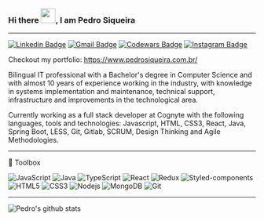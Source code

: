 ### Hi there <img src="https://raw.githubusercontent.com/MartinHeinz/MartinHeinz/master/wave.gif" width="30px">, I am Pedro Siqueira

---

[![Linkedin Badge](https://img.shields.io/badge/-LinkedIn-blue?style=flat-square&logo=Linkedin&logoColor=white&link=https://www.linkedin.com/in/fabriciopolato/)](https://www.linkedin.com/in/pedrovsiqueira/)
[![Gmail Badge](https://img.shields.io/badge/-Gmail-c14438?style=flat-square&logo=Gmail&logoColor=white&link=mailto:pedro.v.siqueira@gmail.com)](mailto:pedro.v.siqueira@gmail.com)
[![Codewars Badge](https://www.codewars.com/users/pedrovsiqueira/badges/micro)](https://www.codewars.com/users/pedrovsiqueira/badges/micro)
[![Instagram Badge](https://img.shields.io/badge/-Instagram-BF008C?style=flat-square&logo=Instagram&logoColor=white&link=https://www.instagram.com/pedrovsiqueira)](https://www.instagram.com/pedrovsiqueira) 

Checkout my portfolio: https://www.pedrosiqueira.com.br/

Bilingual IT professional with a Bachelor's degree in Computer Science and with almost 10 years of experience working in the industry, with knowledge in systems implementation and maintenance, technical support, infrastructure and improvements in the technological area.

Currently working as a full stack developer at Cognyte with the following languages, tools and technologies: Javascript, HTML, CSS3, React, Java, Spring Boot, LESS, Git, Gitlab, SCRUM, Design Thinking and Agile Methodologies.

---

🧰 Toolbox

![JavaScript](https://img.shields.io/badge/-Javascript-black?style=flat-square&logo=javascript)
![Java](https://img.shields.io/badge/-Java-black?style=flat-square&logo=java)
![TypeScript](https://img.shields.io/badge/-TypeScript-black?style=flat-square&logo=typescript)
![React](https://img.shields.io/badge/-React-black?style=flat-square&logo=react)
![Redux](https://img.shields.io/badge/-Redux-black?style=flat-square&logo=redux)
![Styled-components](https://img.shields.io/badge/-Styled%20Components-black?style=flat-square&logo=styled-components)
![HTML5](https://img.shields.io/badge/-HTML5-black?style=flat-square&logo=html5&logoColor=white)
![CSS3](https://img.shields.io/badge/-CSS3-black?style=flat-square&logo=css3)
![Nodejs](https://img.shields.io/badge/-Nodejs-black?style=flat-square&logo=Node.js)
![MongoDB](https://img.shields.io/badge/-MongoDB-black?style=flat-square&logo=mongodb)
![Git](https://img.shields.io/badge/-Git-black?style=flat-square&logo=git)

---

![Pedro's github stats](https://github-readme-stats.vercel.app/api?username=pedrovsiqueira&show_icons=true&theme=dracula)
